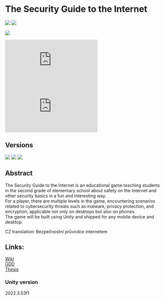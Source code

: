 # The Security Guide to the Internet

[![](https://img.shields.io/github/actions/workflow/status/EbrithilNogare/TheSecurityGuideToTheInternet/buildGame.yml?style=for-the-badge&cacheSeconds=300)](https://ebrithilnogare.github.io/TheSecurityGuideToTheInternet/)
[![](https://img.shields.io/github/last-commit/EbrithilNogare/TheSecurityGuideToTheInternet/main?label=Last%20build&style=for-the-badge&logo=unity&cacheSeconds=300)](https://ebrithilnogare.github.io/TheSecurityGuideToTheInternet/)

[![](https://img.shields.io/github/package-json/v/EbrithilNogare/TheSecurityGuideToTheInternet/gh-pages?label=version&style=for-the-badge&cacheSeconds=300)](https://github.com/EbrithilNogare/TheSecurityGuideToTheInternet/releases/latest)

[![](https://img.shields.io/github/size/EbrithilNogare/TheSecurityGuideToTheInternet/Build/TheSecurityGuideToTheInternet.wasm.unityweb?branch=gh-pages&style=for-the-badge&label=Size%20of%20scripts&cacheSeconds=300)](https://github.com/EbrithilNogare/TheSecurityGuideToTheInternet/tree/gh-pages/Build)
[![](https://img.shields.io/github/size/EbrithilNogare/TheSecurityGuideToTheInternet/Build/TheSecurityGuideToTheInternet.data.unityweb?branch=gh-pages&style=for-the-badge&label=Size%20of%20data&cacheSeconds=300)](https://github.com/EbrithilNogare/TheSecurityGuideToTheInternet/tree/gh-pages/Build)


## Versions

[![](https://img.shields.io/badge/Online%20version-555555?style=for-the-badge&logo=webgl&logoColor=white&cacheSeconds=3000)](https://ebrithilnogare.github.io/TheSecurityGuideToTheInternet/)
[![](https://img.shields.io/badge/Android%20APK-555555?style=for-the-badge&logo=android&logoColor=white&cacheSeconds=3000)](https://github.com/EbrithilNogare/TheSecurityGuideToTheInternet/releases/latest/download/TheSecurityGuideToTheInternet.apk)
[![](https://img.shields.io/badge/Google%20Store-555555?style=for-the-badge&logo=googleplay&logoColor=white&cacheSeconds=3000)](https://play.google.com/store/apps/details?id=com.CharlesUniversityFacultyOfMathematicsAndPhysics.TheSecurityGuideToTheInternet)

## Abstract

The Security Guide to the Internet is an educational game teaching students in the second grade of elementary school about safety on the Internet and other security basics in a fun and interesting way.  
For a player, there are multiple levels in the game, encountering scenarios related to cybersecurity threats such as malware, privacy protection, and encryption, applicable not only on desktops but also on phones.  
The game will be built using Unity and shipped for any mobile device and desktop.

CZ translation: Bezpečnostní průvodce internetem  

## Links:

[Wiki](https://github.com/EbrithilNogare/TheSecurityGuideToTheInternet/wiki)  
[GDD](https://github.com/EbrithilNogare/TheSecurityGuideToTheInternet/wiki/Game-Design-Document)  
[Thesis](https://www.overleaf.com/read/tkjrcsfsrwrh#395b31)  

### Unity version

2022.3.53f1
